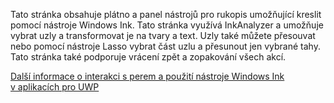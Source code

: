 ﻿Tato stránka obsahuje plátno a panel nástrojů pro rukopis umožňující kreslit pomocí nástroje Windows Ink.
Tato stránka využívá InkAnalyzer a umožňuje vybrat uzly a transformovat je na tvary a text. Uzly také můžete přesouvat nebo pomocí nástroje Lasso vybrat část uzlu a přesunout jen vybrané tahy. Tato stránka také podporuje vrácení zpět a zopakování všech akcí.
 
[Další informace o interakci s perem a použití nástroje Windows Ink v aplikacích pro UWP](https://docs.microsoft.com//windows/uwp/design/input/pen-and-stylus-interactions)

